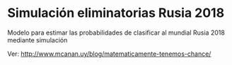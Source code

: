 # Simulación eliminatorias Rusia 2018

Modelo para estimar las probabilidades de clasificar al mundial Rusia 2018 mediante simulación

Ver: http://www.mcanan.uy/blog/matematicamente-tenemos-chance/
